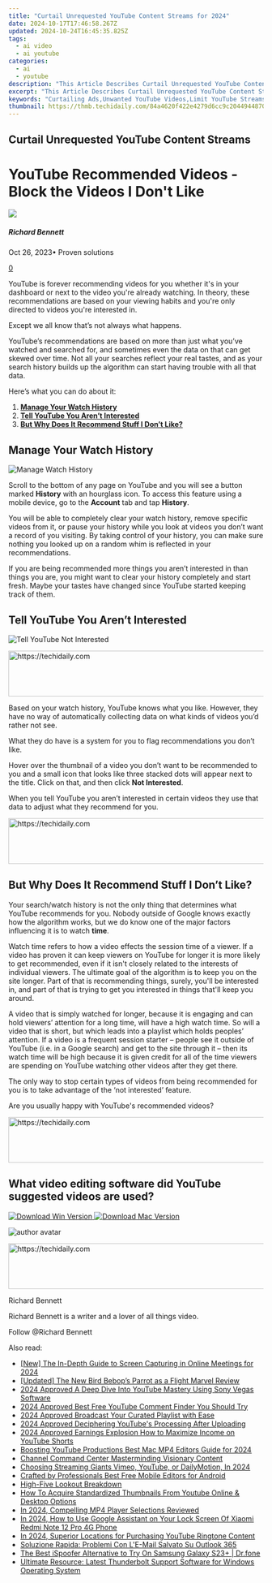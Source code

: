 ```yaml
---
title: "Curtail Unrequested YouTube Content Streams for 2024"
date: 2024-10-17T17:46:58.267Z
updated: 2024-10-24T16:45:35.825Z
tags:
  - ai video
  - ai youtube
categories:
  - ai
  - youtube
description: "This Article Describes Curtail Unrequested YouTube Content Streams for 2024"
excerpt: "This Article Describes Curtail Unrequested YouTube Content Streams for 2024"
keywords: "Curtailing Ads,Unwanted YouTube Videos,Limit YouTube Streams,Stop Unsolicited Video,Reduce YouTube Content,Block Irrelevant YouTube,Eliminate Spam YouTube"
thumbnail: https://thmb.techidaily.com/84a4620f422e4279d6cc9c20449448701c42416dfe9f4fbdd744755993fb5c2e.png
---
```


## Curtail Unrequested YouTube Content Streams

# YouTube Recommended Videos - Block the Videos I Don't Like

![](https://images.wondershare.com/filmora/article-images/richard-bennett.jpg)

##### Richard Bennett

 Oct 26, 2023• Proven solutions

[0](#commentsBoxSeoTemplate)

YouTube is forever recommending videos for you whether it's in your dashboard or next to the video you're already watching. In theory, these recommendations are based on your viewing habits and you're only directed to videos you're interested in.

Except we all know that’s not always what happens.

YouTube’s recommendations are based on more than just what you’ve watched and searched for, and sometimes even the data on that can get skewed over time. Not all your searches reflect your real tastes, and as your search history builds up the algorithm can start having trouble with all that data.

Here’s what you can do about it:

1. [**Manage Your Watch History**](#manage)
2. [**Tell YouTube You Aren’t Interested**](#notinterested)
3. [**But Why Does It Recommend Stuff I Don’t Like?**](#butwhy)

## Manage Your Watch History

![Manage Watch History](https://images.wondershare.com/filmora/article-images/manage-watch-history.jpg)

Scroll to the bottom of any page on YouTube and you will see a button marked **History** with an hourglass icon. To access this feature using a mobile device, go to the **Account** tab and tap **History**.

You will be able to completely clear your watch history, remove specific videos from it, or pause your history while you look at videos you don’t want a record of you visiting. By taking control of your history, you can make sure nothing you looked up on a random whim is reflected in your recommendations.

If you are being recommended more things you aren’t interested in than things you are, you might want to clear your history completely and start fresh. Maybe your tastes have changed since YouTube started keeping track of them.

## Tell YouTube You Aren’t Interested

![Tell YouTube Not Interested](https://images.wondershare.com/filmora/article-images/tell-youtube-not-interested.jpg)

<!-- affiliate ads begin -->
<a href="https://homestyler.sjv.io/c/5597632/1943647/22993" target="_top" id="1943647">
  <img src="//a.impactradius-go.com/display-ad/22993-1943647" border="0" alt="https://techidaily.com" width="728" height="90"/>
</a>
<img height="0" width="0" src="https://homestyler.sjv.io/i/5597632/1943647/22993" style="position:absolute;visibility:hidden;" border="0" />
<!-- affiliate ads end -->

Based on your watch history, YouTube knows what you like. However, they have no way of automatically collecting data on what kinds of videos you’d rather not see.

What they do have is a system for you to flag recommendations you don’t like.

Hover over the thumbnail of a video you don’t want to be recommended to you and a small icon that looks like three stacked dots will appear next to the title. Click on that, and then click **Not Interested**.

When you tell YouTube you aren’t interested in certain videos they use that data to adjust what they recommend for you.

<!-- affiliate ads begin -->
<a href="https://appsumo.8odi.net/c/5597632/2151872/7443" target="_top" id="2151872">
  <img src="//a.impactradius-go.com/display-ad/7443-2151872" border="0" alt="https://techidaily.com" width="728" height="90"/>
</a>
<img height="0" width="0" src="https://appsumo.8odi.net/i/5597632/2151872/7443" style="position:absolute;visibility:hidden;" border="0" />
<!-- affiliate ads end -->

## But Why Does It Recommend Stuff I Don’t Like?

Your search/watch history is not the only thing that determines what YouTube recommends for you. Nobody outside of Google knows exactly how the algorithm works, but we do know one of the major factors influencing it is to watch **time**.

Watch time refers to how a video effects the session time of a viewer. If a video has proven it can keep viewers on YouTube for longer it is more likely to get recommended, even if it isn't closely related to the interests of individual viewers. The ultimate goal of the algorithm is to keep you on the site longer. Part of that is recommending things, surely, you'll be interested in, and part of that is trying to get you interested in things that'll keep you around.

  A video that is simply watched for longer, because it is engaging and can hold viewers’ attention for a long time, will have a high watch time. So will a video that is short, but which leads into a playlist which holds peoples’ attention. If a video is a frequent session starter – people see it outside of YouTube (i.e. in a Google search) and get to the site through it – then its watch time will be high because it is given credit for all of the time viewers are spending on YouTube watching other videos after they get there.

The only way to stop certain types of videos from being recommended for you is to take advantage of the ‘not interested’ feature.

 Are you usually happy with YouTube's recommended videos?

<!-- affiliate ads begin -->
<a href="https://unicoeye.pxf.io/c/5597632/2134246/18498" target="_top" id="2134246">
  <img src="//a.impactradius-go.com/display-ad/18498-2134246" border="0" alt="https://techidaily.com" width="728" height="90"/>
</a>
<img height="0" width="0" src="https://unicoeye.pxf.io/i/5597632/2134246/18498" style="position:absolute;visibility:hidden;" border="0" />
<!-- affiliate ads end -->

## What video editing software did YouTube suggested videos are used?

[![Download Win Version](https://images.wondershare.com/filmora/guide/download-btn-win.jpg) ](https://tools.techidaily.com/wondershare/filmora/download/) [![Download Mac Version](https://images.wondershare.com/filmora/guide/download-btn-mac.jpg) ](https://tools.techidaily.com/wondershare/filmora/download/)

![author avatar](https://images.wondershare.com/filmora/article-images/richard-bennett.jpg)

<!-- affiliate ads begin -->
<a href="https://ephamedtechinc.pxf.io/c/5597632/2130529/26400" target="_top" id="2130529">
  <img src="//a.impactradius-go.com/display-ad/26400-2130529" border="0" alt="https://techidaily.com" width="728" height="90"/>
</a>
<img height="0" width="0" src="https://ephamedtechinc.pxf.io/i/5597632/2130529/26400" style="position:absolute;visibility:hidden;" border="0" />
<!-- affiliate ads end -->

Richard Bennett

Richard Bennett is a writer and a lover of all things video.

Follow @Richard Bennett

<ins class="adsbygoogle"
      style="display:block"
      data-ad-client="ca-pub-7571918770474297"
      data-ad-slot="8358498916"
      data-ad-format="auto"
      data-full-width-responsive="true"></ins>

<span class="atpl-alsoreadstyle">Also read:</span>
<div><ul>
<li><a href="https://video-capture.techidaily.com/new-the-in-depth-guide-to-screen-capturing-in-online-meetings-for-2024/"><u>[New] The In-Depth Guide to Screen Capturing in Online Meetings for 2024</u></a></li>
<li><a href="https://vp-tips.techidaily.com/updated-the-new-bird-bebops-parrot-as-a-flight-marvel-review/"><u>[Updated] The New Bird Bebop’s Parrot as a Flight Marvel Review</u></a></li>
<li><a href="https://youtube-clips.techidaily.com/2024-approved-a-deep-dive-into-youtube-mastery-using-sony-vegas-software/"><u>2024 Approved A Deep Dive Into YouTube Mastery Using Sony Vegas Software</u></a></li>
<li><a href="https://youtube-clips.techidaily.com/2024-approved-best-free-youtube-comment-finder-you-should-try/"><u>2024 Approved Best Free YouTube Comment Finder You Should Try</u></a></li>
<li><a href="https://youtube-clips.techidaily.com/2024-approved-broadcast-your-curated-playlist-with-ease/"><u>2024 Approved Broadcast Your Curated Playlist with Ease</u></a></li>
<li><a href="https://youtube-clips.techidaily.com/2024-approved-deciphering-youtubes-processing-after-uploading/"><u>2024 Approved Deciphering YouTube's Processing After Uploading</u></a></li>
<li><a href="https://youtube-clips.techidaily.com/2024-approved-earnings-explosion-how-to-maximize-income-on-youtube-shorts/"><u>2024 Approved Earnings Explosion How to Maximize Income on YouTube Shorts</u></a></li>
<li><a href="https://youtube-clips.techidaily.com/boosting-youtube-productions-best-mac-mp4-editors-guide-for-2024/"><u>Boosting YouTube Productions Best Mac MP4 Editors Guide for 2024</u></a></li>
<li><a href="https://youtube-clips.techidaily.com/channel-command-center-masterminding-visionary-content/"><u>Channel Command Center Masterminding Visionary Content</u></a></li>
<li><a href="https://youtube-clips.techidaily.com/choosing-streaming-giants-vimeo-youtube-or-dailymotion-in-2024/"><u>Choosing Streaming Giants Vimeo, YouTube, or DailyMotion, In 2024</u></a></li>
<li><a href="https://youtube-clips.techidaily.com/crafted-by-professionals-best-free-mobile-editors-for-android/"><u>Crafted by Professionals Best Free Mobile Editors for Android</u></a></li>
<li><a href="https://fox-direct.techidaily.com/high-five-lookout-breakdown/"><u>High-Five Lookout Breakdown</u></a></li>
<li><a href="https://youtube-video-recordings.techidaily.com/how-to-acquire-standardized-thumbnails-from-youtube-online-and-desktop-options/"><u>How To Acquire Standardized Thumbnails From Youtube Online & Desktop Options</u></a></li>
<li><a href="https://extra-information.techidaily.com/in-2024-compelling-mp4-player-selections-reviewed/"><u>In 2024, Compelling MP4 Player Selections Reviewed</u></a></li>
<li><a href="https://unlock-android.techidaily.com/in-2024-how-to-use-google-assistant-on-your-lock-screen-of-xiaomi-redmi-note-12-pro-4g-phone-by-drfone-android/"><u>In 2024, How to Use Google Assistant on Your Lock Screen Of Xiaomi Redmi Note 12 Pro 4G Phone</u></a></li>
<li><a href="https://some-guidance.techidaily.com/in-2024-superior-locations-for-purchasing-youtube-ringtone-content/"><u>In 2024, Superior Locations for Purchasing YouTube Ringtone Content</u></a></li>
<li><a href="https://win-workspace.techidaily.com/soluzione-rapida-problemi-con-le-mail-salvato-su-outlook-365/"><u>Soluzione Rapida: Problemi Con L'E-Mail Salvato Su Outlook 365</u></a></li>
<li><a href="https://change-location.techidaily.com/the-best-ispoofer-alternative-to-try-on-samsung-galaxy-s23plus-drfone-by-drfone-virtual-android/"><u>The Best iSpoofer Alternative to Try On Samsung Galaxy S23+ | Dr.fone</u></a></li>
<li><a href="https://win-amazing.techidaily.com/ultimate-resource-latest-thunderbolt-support-software-for-windows-operating-system/"><u>Ultimate Resource: Latest Thunderbolt Support Software for Windows Operating System</u></a></li>
</ul></div>

